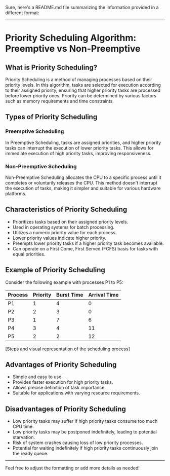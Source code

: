 Sure, here's a README.md file summarizing the information provided in a different format:

---

# Priority Scheduling Algorithm: Preemptive vs Non-Preemptive

## What is Priority Scheduling?

Priority Scheduling is a method of managing processes based on their priority levels. In this algorithm, tasks are selected for execution according to their assigned priority, ensuring that higher priority tasks are processed before lower priority ones. Priority can be determined by various factors such as memory requirements and time constraints.

## Types of Priority Scheduling

### Preemptive Scheduling

In Preemptive Scheduling, tasks are assigned priorities, and higher priority tasks can interrupt the execution of lower priority tasks. This allows for immediate execution of high priority tasks, improving responsiveness.

### Non-Preemptive Scheduling

Non-Preemptive Scheduling allocates the CPU to a specific process until it completes or voluntarily releases the CPU. This method doesn't interrupt the execution of tasks, making it simpler and suitable for various hardware platforms.

## Characteristics of Priority Scheduling

- Prioritizes tasks based on their assigned priority levels.
- Used in operating systems for batch processing.
- Utilizes a numeric priority value for each process.
- Lower priority values indicate higher priority.
- Preempts lower priority tasks if a higher priority task becomes available.
- Can operate on a First Come, First Served (FCFS) basis for tasks with equal priorities.

## Example of Priority Scheduling

Consider the following example with processes P1 to P5:

| Process | Priority | Burst Time | Arrival Time |
|---------|----------|------------|--------------|
| P1      | 1        | 4          | 0            |
| P2      | 2        | 3          | 0            |
| P3      | 1        | 7          | 6            |
| P4      | 3        | 4          | 11           |
| P5      | 2        | 2          | 12           |

[Steps and visual representation of the scheduling process]

## Advantages of Priority Scheduling

- Simple and easy to use.
- Provides faster execution for high priority tasks.
- Allows precise definition of task importance.
- Suitable for applications with varying resource requirements.

## Disadvantages of Priority Scheduling

- Low priority tasks may suffer if high priority tasks consume too much CPU time.
- Low priority tasks may be postponed indefinitely, leading to potential starvation.
- Risk of system crashes causing loss of low priority processes.
- Potential for waiting indefinitely if high priority tasks continuously join the ready queue.

---

Feel free to adjust the formatting or add more details as needed!
